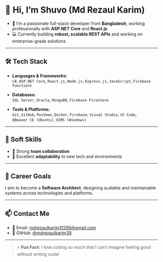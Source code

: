 # 👋 Hi, I’m Shuvo (Md Rezaul Karim)

- 🔭 I’m a passionate full-stack developer from **Bangladesh**, working professionally with **ASP.NET Core** and **React.js**
- 💻 Currently building **robust, scalable REST APIs** and working on enterprise-grade solutions

---

## 🛠 Tech Stack

- **Languages & Frameworks:**  
  `C#`, `ASP.NET Core`, `React.js`, `Node.js`, `Express.js`, `JavaScript`, `Firebase Functions`

- **Databases:**  
  `SQL Server`, `Oracle`, `MongoDB`, `Firebase Firestore`

- **Tools & Platforms:**  
  `Git`, `GitHub`, `Postman`, `Docker`, `Firebase`, `Visual Studio`, `VS Code`,  
  `DBeaver CE (Ubuntu)`, `SSMS (Windows)`

---

## 🤝 Soft Skills

- 🤝 Strong **team collaboration**
- 🔄 Excellent **adaptability** to new tech and environments

---

## 🎯 Career Goals

I aim to become a **Software Architect**, designing scalable and maintainable systems across technologies and platforms.

---

## 📫 Contact Me

- 📧 Email: [mdrezaulkarim31295@gmail.com](mailto:mdrezaulkarim31295@gmail.com)
- 🔗 GitHub: [@mdrezaulkarim38](https://github.com/mdrezaulkarim38)

---

> ⚡ **Fun Fact:** I love coding so much that I can't imagine feeling good without writing code!
